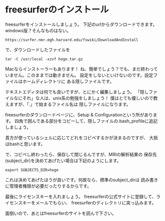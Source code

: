 
# freesurferのインストール
freesurferをインストールしましょう。
下記のurlからダウンロードできます。windows版？そんなものはない。

```
https://surfer.nmr.mgh.harvard.edu/fswiki/DownloadAndInstall
```

で、ダウンロードしたファイルを
```{frame=single}
tar -C /usr/local -xzvf hoge.tar.gz
```
Macならインストーラーもあります！
ね、簡単でしょう？でも、まだ終わっていません。このままでは動きません。
設定をしないといけないのです。設定ファイルはホームディレクトリに
ある隠しファイルです。

テキストエディタは何でも良いですが、とにかく編集しましょう。
「隠しファイルなにそれ」な人は、unix系の勉強をしましょう！
僕はとても優しいので教えますが、「.」で始まるファイル名は
隠しファイルになります。

freesurferのダウンロードページに、Setup & Configurationという所があります。
四角で囲んである部分をコピーして、隠しファイルの.bash_profileに追記しましょう。

貴方が使っているシェルに応じてどれをコピペするかが決まるのですが、
大抵はbashと思います。

で、コピペし終わったら、保存して閉じるんですが、MRIの解析結果の
保存先(subject_dir)を決めてあげたい場合は下記のようにします。
```{frame=single}
export SUBJECTS_DIR=hoge
```
これは決めてあげたほうが良いです。何故なら、標準のsubject_dirは
読み書きに管理者権限が必要だったりするからです。

最後にライセンスキーを入れましょう。
freesurferの公式サイトに登録して、ライセンスキーをメールでもらい、
freesurferのディレクトリに突っ込みます。

面倒いので、あとはfreesurferのサイトを読んで下さい。

